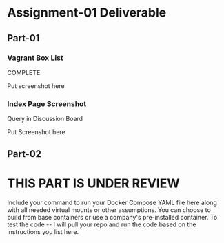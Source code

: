 # Assignment-01 Deliverable

## Part-01

### Vagrant Box List

COMPLETE

Put screenshot here

### Index Page Screenshot

Query in Discussion Board

Put Screenshot here

## Part-02

# THIS PART IS UNDER REVIEW


Include your command to run your Docker Compose YAML file here along with all needed virtual mounts or other assumptions.  You can choose to build from base containers or use a company's pre-installed container.  To test the code -- I will pull your repo and run the code based on the instructions you list here.
